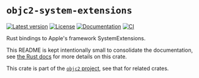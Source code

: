 # `objc2-system-extensions`

[![Latest version](https://badgen.net/crates/v/objc2-system-extensions)](https://crates.io/crates/objc2-system-extensions)
[![License](https://badgen.net/badge/license/Zlib%20OR%20Apache-2.0%20OR%20MIT/blue)](../../LICENSE.md)
[![Documentation](https://docs.rs/objc2-system-extensions/badge.svg)](https://docs.rs/objc2-system-extensions/)
[![CI](https://github.com/madsmtm/objc2/actions/workflows/ci.yml/badge.svg)](https://github.com/madsmtm/objc2/actions/workflows/ci.yml)

Rust bindings to Apple's framework SystemExtensions.

This README is kept intentionally small to consolidate the documentation, see
[the Rust docs](https://docs.rs/objc2-system-extensions/) for more details on this crate.

This crate is part of the [`objc2` project](https://github.com/madsmtm/objc2),
see that for related crates.
